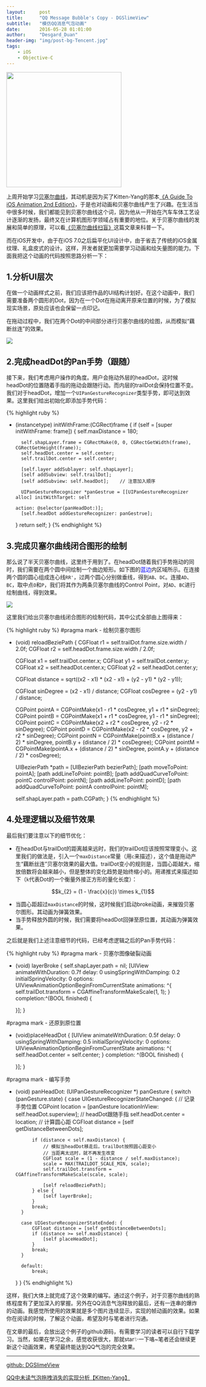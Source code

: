 ```yaml
---
layout:     post
title:      "QQ Message Bubble's Copy - DGSlimeView"
subtitle:   "模仿QQ消息气泡动画"
date:       2016-05-28 01:01:00
author:     "Desgard_Duan"
header-img: "img/post-bg-Tencent.jpg"
tags:
    - iOS
    - Objective-C
---
```


<img src="/assets/img/post_img/2016-05-28-demo.gif" width="300px" />

上周开始学习[贝塞尔曲线](https://en.wikipedia.org/wiki/B%C3%A9zier_curve)，其动机是因为买了Kitten-Yang的那本[《A Guide To iOS Animation 2nd Edition》](http://book.kittenyang.com/)，于是也对动画和贝塞尔曲线产生了兴趣。在生活当中很多时候，我们都能见到贝塞尔曲线这个词，因为他从一开始在汽车车体工艺设计逐渐的发扬，最终又在计算机图形学领域占有重要的地位。关于贝塞尔曲线的发展和简单的原理，可以看[《贝塞尔曲线扫盲》](http://www.html-js.com/article/1628)这篇文章来科普一下。


而在iOS开发中，由于在iOS 7.0之后扁平化UI设计中，由于省去了传统的iOS金属纹理、礼盒皮式的设计。这样，开发者就更加需要学习动画和绘矢量图的能力。下面我把这个动画的代码按照思路分析一下：


## 1.分析UI层次

在做一个动画样式之前，我们应该把作品的UI结构计划好。在这个动画中，我们需要准备两个圆形的Dot，因为在一个Dot在拖动离开原来位置的时候，为了模拟现实场景，原处应该也会保留一点印记。

在拖动过程中，我们在两个Dot的中间部分进行贝塞尔曲线的绘图，从而模拟“藕断丝连”的效果。

<img src="/assets/img/post_img/2016-05-28-img2.png"/>

## 2.完成headDot的Pan手势（跟随）

接下来，我们考虑用户操作的角度。用户会拖动外层的headDot，这时候headDot的位置随着手指的拖动会跟随行动。而内层的trailDot会保持位置不变。我们对于headDot，增加一个`UIPanGestureRecognizer`类型手势，即可达到效果。这里我们给出初始化即添加手势代码：

{% highlight ruby %}
- (instancetype) initWithFrame:(CGRect)frame {
    if (self = [super initWithFrame: frame]) {
        self.maxDistance = 180;
        
        self.shapLayer.frame = CGRectMake(0, 0, CGRectGetWidth(frame), CGRectGetHeight(frame));
        self.headDot.center = self.center;
        self.trailDot.center = self.center;
        
        [self.layer addSublayer: self.shapLayer];
        [self addSubview: self.trailDot];
        [self addSubview: self.headDot];    // 注意加入顺序
        
        UIPanGestureRecognizer *panGestrue = [[UIPanGestureRecognizer alloc] initWithTarget: self
                                                                                     action: @selector(panHeadDot:)];
        [self.headDot addGestureRecognizer: panGestrue];
        
    }
    return self;
}
{% endhighlight %}

## 3.完成贝塞尔曲线闭合图形的绘制

那么说了半天贝塞尔曲线，这里终于用到了。在headDot随着我们手势拖动的同时，我们需要在两个圆中间绘制一个曲边矩形。如下图的<font color="blue">蓝边</font>内区域所示。在连接两个圆的圆心组成连心线`RR'`，过两个圆心分别做垂线，得到`AB`、`DC`。连接`AD`、`BC`，取中点`O`和`P`，我们将其作为两条贝塞尔曲线的Control Point，对`AD`、`BC`进行绘制曲线，得到效果。

<img src="/assets/img/post_img/2016-05-28-img1.png"/>

这里我们给出贝塞尔曲线闭合图形的绘制代码，其中公式全部由上图得来：

{% highlight ruby %}
#pragma mark - 绘制贝塞尔图形
- (void) reloadBeziePath {
    CGFloat r1 = self.trailDot.frame.size.width / 2.0f;
    CGFloat r2 = self.headDot.frame.size.width / 2.0f;
    
    CGFloat x1 = self.trailDot.center.x;
    CGFloat y1 = self.trailDot.center.y;
    CGFloat x2 = self.headDot.center.x;
    CGFloat y2 = self.headDot.center.y;
    
    CGFloat distance = sqrt((x2 - x1) * (x2 - x1) + (y2 - y1) * (y2 - y1));
    
    CGFloat sinDegree = (x2 - x1) / distance;
    CGFloat cosDegree = (y2 - y1) / distance;
    
    CGPoint pointA = CGPointMake(x1 - r1 * cosDegree, y1 + r1 * sinDegree);
    CGPoint pointB = CGPointMake(x1 + r1 * cosDegree, y1 - r1 * sinDegree);
    CGPoint pointC = CGPointMake(x2 + r2 * cosDegree, y2 - r2 * sinDegree);
    CGPoint pointD = CGPointMake(x2 - r2 * cosDegree, y2 + r2 * sinDegree);
    CGPoint pointN = CGPointMake(pointB.x + (distance / 2) * sinDegree, pointB.y + (distance / 2) * cosDegree);
    CGPoint pointM = CGPointMake(pointA.x + (distance / 2) * sinDegree, pointA.y + (distance / 2) * cosDegree);
    
    UIBezierPath *path = [UIBezierPath bezierPath];
    [path moveToPoint: pointA];
    [path addLineToPoint: pointB];
    [path addQuadCurveToPoint: pointC controlPoint: pointN];
    [path addLineToPoint: pointD];
    [path addQuadCurveToPoint: pointA controlPoint: pointM];
    
    self.shapLayer.path = path.CGPath;
}
{% endhighlight %}

## 4.处理逻辑以及细节效果

最后我们要注意以下的细节优化：

* 在headDot与trailDot的距离越来远时，我们的trailDot应该按照常理变小。这里我们的做法是，引入一个`maxDistance`常量（用`c`来描述），这个值是拖动产生“藕断丝连”贝塞尔效果的最大值。trailDot变小的规则是，当圆心距越大，缩放倍数将会越来越小，但是整体的变化趋势是始终缩小的。用递推式来描述如下（`k`代表Dot的一个衡量外接正方形的量化长度）：

$$k_{2} = (1 - \frac{x}{c}) \times k_{1}$$

* 当圆心距超过`maxDistance`的时候，这时候我们启动broke动画，来摧毁贝塞尔图形。其动画为弹簧效果。
* 当手势释放外圆的时候，我们需要将headDot回弹至原位置，其动画为弹簧效果。

之后就是我们上述注意细节的代码，已经考虑逻辑之后的Pan手势代码：

{% highlight ruby %}
#pragma mark - 贝塞尔图像破裂动画
- (void) layerBroke {
    self.shapLayer.path = nil;
    [UIView animateWithDuration: 0.7f
                          delay: 0
         usingSpringWithDamping: 0.2
          initialSpringVelocity: 0
                        options: UIViewAnimationOptionBeginFromCurrentState
                     animations: ^{
                         self.trailDot.transform = CGAffineTransformMakeScale(1, 1);
                     }
                     completion:^(BOOL finished) {
        
    }];
}

#pragma mark - 还原到原位置
- (void)placeHeadDot {
    [UIView animateWithDuration: 0.5f
                          delay: 0
         usingSpringWithDamping: 0.5
          initialSpringVelocity: 0
                        options: UIViewAnimationOptionBeginFromCurrentState
                     animations: ^{
                         self.headDot.center = self.center;
                     }
                     completion: ^(BOOL finished) {
        
    }];
}

#pragma mark - 编写手势
- (void) panHeadDot: (UIPanGestureRecognizer *) panGesture {
    switch (panGesture.state) {
        case UIGestureRecognizerStateChanged: {
            // 记录手势位置
            CGPoint location = [panGesture locationInView: self.headDot.superview];
            // headDot跟随手指
            self.headDot.center = location;
            // 计算圆心距
            CGFloat distance = [self getDistanceBetweenDots];
            
            if (distance < self.maxDistance) {
                // 模拟当headDot移走后，trailDot按照圆心距变小
                // 当距离太远时，就不再发生改变
                CGFloat scale = (1 - distance / self.maxDistance);
                scale = MAX(TRAILDOT_SCALE_MIN, scale);
                self.trailDot.transform = CGAffineTransformMakeScale(scale, scale);
                
                [self reloadBeziePath];
            } else {
                [self layerBroke];
            }
            break;
        }
        
        case UIGestureRecognizerStateEnded: {
            CGFloat distance = [self getDistanceBetweenDots];
            if (distance >= self.maxDistance) {
                [self placeHeadDot];
            }
            break;
        }
            
        default:
            break;
    }
}
{% endhighlight %}

这样，我们大体上就完成了这个效果的编写。通过这个例子，对于贝塞尔曲线的熟练程度有了更加深入的掌握。另外在QQ消息气泡释放的最后，还有一连串的爆炸的动画。我感觉所使用的效果就是多个图片连续显示，实现的帧动画的效果。如果你在阅读的时候，了解这个动画，希望及时与笔者进行沟通。

在文章的最后，会放出这个例子的github源码，有需要学习的读者可以自行下载学习。当然，如果在学习之余，感觉收获很大，那就star✨一下咯~笔者还会继续更新这个动画效果，希望最终能达到QQ气泡的完全效果。

----
[github: DGSlimeView](https://github.com/dgytdhy/DGSlimeView)

[QQ中未读气泡拖拽消失的实现分析【Kitten-Yang】](http://kittenyang.com/drawablebubble/)


